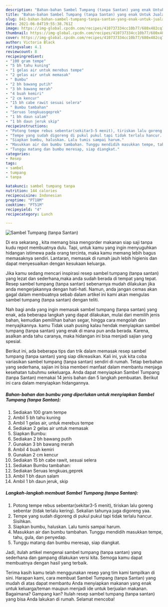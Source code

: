 ```yaml
---
description: "Bahan-bahan Sambel Tumpang (tanpa Santan) yang enak Untuk Jualan"
title: "Bahan-bahan Sambel Tumpang (tanpa Santan) yang enak Untuk Jualan"
slug: 841-bahan-bahan-sambel-tumpang-tanpa-santan-yang-enak-untuk-jualan
date: 2021-06-04T19:55:38.761Z
image: https://img-global.cpcdn.com/recipes/410737334cc10b77/680x482cq70/sambel-tumpang-tanpa-santan-foto-resep-utama.jpg
thumbnail: https://img-global.cpcdn.com/recipes/410737334cc10b77/680x482cq70/sambel-tumpang-tanpa-santan-foto-resep-utama.jpg
cover: https://img-global.cpcdn.com/recipes/410737334cc10b77/680x482cq70/sambel-tumpang-tanpa-santan-foto-resep-utama.jpg
author: Victoria Black
ratingvalue: 4.1
reviewcount: 8
recipeingredient:
- "100 gram tempe"
- "5 bh tahu kuning"
- "1 gelas air untuk merebus tempe"
- "2 gelas air untuk memasak"
- " Bumbu"
- "2 bh bawang putih"
- "3 bh bawang merah"
- "4 buah kemiri"
- "2 cm kencur"
- "15 bh cabe rawit sesuai selera"
- " Bumbu tambahan"
- "Seruas lengkuasgeprek"
- "1 bh daun salam"
- "1 bh daun jeruk skip"
recipeinstructions:
- "Potong tempe rebus sebentar(sekitar3-5 menit), tiriskan lalu goreng sebentar (tidak terlalu kering). Sekalian tahunya juga digoreng yaa."
- "Tempe yang sudah digoreng di pukul pukul tapi tidak terlalu hancur. Sisihkan."
- "Siapkan bumbu, haluskan. Lalu tumis sampai harum."
- "Masukkan air dan bumbu tambahan. Tunggu mendidih masukkan tempe, tahu, gula, dan penyedap."
- "Tunggu matang dan bumbu meresap, siap diangkat."
categories:
- Resep
tags:
- sambel
- tumpang
- tanpa

katakunci: sambel tumpang tanpa 
nutrition: 144 calories
recipecuisine: Indonesian
preptime: "PT18M"
cooktime: "PT51M"
recipeyield: "4"
recipecategory: Lunch

---
```



![Sambel Tumpang (tanpa Santan)](https://img-global.cpcdn.com/recipes/410737334cc10b77/680x482cq70/sambel-tumpang-tanpa-santan-foto-resep-utama.jpg)

Di era  sekarang , kita memang bisa mengorder makanan siap saji tanpa kudu repot membuatnya dulu. Tapi, untuk kamu yang ingin menyuguhkan hidangan istimewa pada orang tercinta, maka kamu memang lebih bagus memasaknya sendiri. Lantaran, memasak di rumah jauh lebih higienis dan dapat menyesuaikan dengan kesukaan keluarga.

Jika kamu sedang mencari inspirasi resep sambel tumpang (tanpa santan) yang lezat dan sederhana,maka anda sudah berada di tempat yang tepat. Resep sambel tumpang (tanpa santan)  sebenarnya mudah dilakukan jika anda mengerjakannya dengan hati-hati. Namun, anda jangan cemas akan gagal dalam membuatnya 
sebab dalam artikel ini kami akan mengulas sambel tumpang (tanpa santan) dengan teliti.  



Nah bagi anda yang ingin memasak sambel tumpang (tanpa santan) yang enak, ada beberapa langkah yang dapat dilakukan, mulai dari memilih jenis bahan, kemudian pemilihan bahan segar, hingga cara mengolah dan menyajikannya. kamu Tidak usah pusing kalau hendak menyiapkan sambel tumpang (tanpa santan) yang enak di mana pun anda berada. Karena, asalkan anda  tahu caranya, maka hidangan ini bisa menjadi sajian yang spesial.

Berikut ini, ada beberapa tips dan trik dalam memasak resep sambel tumpang (tanpa santan) yang siap dikreasikan. Kali ini, yuk kita coba variasikan sambel tumpang (tanpa santan) sendiri di rumah. Tetap berbahan yang sederhana, sajian ini bisa memberi manfaat dalam membantu menjaga kesehatan tubuhmu sekeluarga. Anda dapat menyiapkan Sambel Tumpang (tanpa Santan) memakai 14 jenis bahan dan 5 langkah pembuatan. Berikut ini cara dalam menyiapkan hidangannya.

<!--inarticleads1-->

##### Bahan-bahan dan bumbu yang diperlukan untuk menyiapkan Sambel Tumpang (tanpa Santan):

1. Sediakan 100 gram tempe
1. Ambil 5 bh tahu kuning
1. Ambil 1 gelas air, untuk merebus tempe
1. Sediakan 2 gelas air untuk memasak
1. Siapkan  Bumbu:
1. Sediakan 2 bh bawang putih
1. Gunakan 3 bh bawang merah
1. Ambil 4 buah kemiri
1. Gunakan 2 cm kencur
1. Sediakan 15 bh cabe rawit, sesuai selera
1. Sediakan  Bumbu tambahan:
1. Sediakan Seruas lengkuas,geprek
1. Ambil 1 bh daun salam
1. Ambil 1 bh daun jeruk, skip




<!--inarticleads2-->

##### Langkah-langkah membuat Sambel Tumpang (tanpa Santan):

1. Potong tempe rebus sebentar(sekitar3-5 menit), tiriskan lalu goreng sebentar (tidak terlalu kering). Sekalian tahunya juga digoreng yaa.
1. Tempe yang sudah digoreng di pukul pukul tapi tidak terlalu hancur. Sisihkan.
1. Siapkan bumbu, haluskan. Lalu tumis sampai harum.
1. Masukkan air dan bumbu tambahan. Tunggu mendidih masukkan tempe, tahu, gula, dan penyedap.
1. Tunggu matang dan bumbu meresap, siap diangkat.




Jadi, itulah artikel mengenai  sambel tumpang (tanpa santan)  yang sederhana dan gampang dilakukan versi kita. Semoga kamu dapat membuatnya dengan hasil yang terbaik. 

Terima kasih kamu telah menggunakan resep yang tim kami tampilkan di sini. Harapan kami, cara membuat  Sambel Tumpang (tanpa Santan) yang mudah di atas dapat membantu Anda menyiapkan makanan yang enak untuk keluarga/teman maupun menjadi ide untuk berjualan makanan. Bagaimana? Gampang kan? Itulah resep sambel tumpang (tanpa santan) yang bisa Anda lakukan di rumah. Selamat mencoba!

